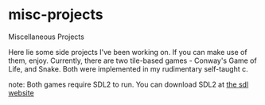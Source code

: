 misc-projects
=============

Miscellaneous Projects

Here lie some side projects I've been working on. If you can make use of them, enjoy. Currently, there are two tile-based games - Conway's Game of Life, and Snake. Both were implemented in my rudimentary self-taught c.

note: Both games require SDL2 to run. You can download SDL2 at [the sdl website](https://www.libsdl.org/download-2.0.php)
